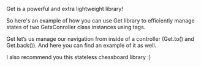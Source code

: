 Get is a powerful and extra lightweight library!

So here's an example of how you can use Get library to 
efficiently manage states of two GetxConroller class instances using tags.

Get let’s us manage our navigation from inside of a controller (Get.to() and Get.back()). And here you can find an example of it as well.

I also recommend you this stateless chessboard library :)